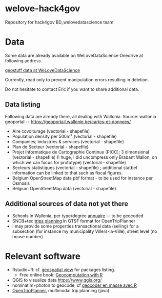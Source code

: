 # welove-hack4gov
Repository for hack4gov BD_welovedatascience team

# Data 

Some data are already available on WeLoveDataScience Onedrive at following address.

[geostuff data at WeLoveDataScience](https://welovedatascience-my.sharepoint.com/:f:/p/eric_lecoutre/EnM7vbI6bt1KkKNXoX490uMBQW9QT4Yj3nWvnzuPFEV5_g?e=Agfn1H)

Currently, read only to prevent manipulation errors resulting in deletion.

Do not hesitate to contact Eric if you want to share additional data.

## Data listing

Following data are already there, all dealing with Wallonia.
Source: wallonia geoportal -- https://geoportail.wallonie.be/cartes-et-donnees/

* Aire covoiturage (vectorial - shapefile)
* Population density per 500m² (vectorial - shapefile)
* Companies; industries & services (vectorial - shapefile)
* Plan de Secteur (vectorial - shapefile)
* Projet Informatique de Cartographie Continue (PICC); 3 dimensional (vectorial - shapefile) (! huge, I did uncompress only Brabant Wallon, on which we can focus for prototype) (vectorial - shapefile)
* Secteurs statistiques (vectorial - shapefile) ; additional statbel information can be linked to that such as fiscal figures.
* Belgium OpenStreetMap data pbf format - to be used for instance per Osmosis
* Belgium OpenStreetMap data (vectorial - shapefile)

## Additional sources of data not yet there

* Schools in Wallonia, per type/degree [annuaire](http://www.enseignement.be/index.php?page=23836) -- to be geocoded
* SNCB+tec [trips planning](https://hello.irail.be/gtfs/) in GTSF format for OpenTripPlanner
* I may provide some properties transactional data (selling) for a subsection (for instance my municipality Villers-la-Ville), street level (no house number)


# Relevant software

* Rstudio+R: cf. [geospatial view](https://cran.r-project.org/web/views/Spatial.html) for packages listing. 
    + Free online book: [Geocomputation with R](https://geocompr.robinlovelace.net/)
* QGIS to visualize data https://www.qgis.org/
* nominatim+photon to geocode, cf [geocoder en masse avec R](https://rgeomatic.hypotheses.org/622)
* [OpenTripPlanner](https://www.opentripplanner.org/), multimodal trip planning (java).
